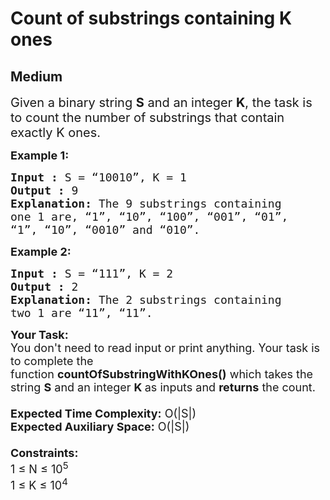 # Count of substrings containing K ones
## Medium 
<div class="problem-statement">
                <p></p><p><span style="font-size:20px">Given a binary string <strong>S</strong> and an integer <strong>K</strong>, the task is to count the number of substrings that contain exactly K ones.</span></p>

<p><strong><span style="font-size:18px">Example 1:</span></strong></p>

<pre><span style="font-size:18px"><strong>Input :</strong> S = “10010”, K = 1
<strong>Output :</strong> 9
<strong>Explanation:</strong> The 9 substrings containing 
one 1 are, “1”, “10”, “100”, “001”, “01”,
“1”, “10”, “0010” and “010”.</span>
</pre>

<p><strong><span style="font-size:18px">Example 2:</span></strong></p>

<pre><span style="font-size:18px"><strong>Input :</strong> S = “111”, K = 2 
<strong>Output :</strong> 2 
<strong>Explanation:</strong> The 2 substrings containing
two 1 are “11”, “11”.</span></pre>

<p><span style="font-size:18px"><strong>Your Task:&nbsp;&nbsp;</strong><br>
You don't need to read input or print anything. Your task is to complete the function&nbsp;<strong>countOfSubstringWithKOnes()</strong>&nbsp;which takes the string <strong>S</strong> and an integer <strong>K&nbsp;</strong>as inputs and <strong>returns</strong> the count.<br>
<br>
<strong>Expected Time Complexity:</strong>&nbsp;O(|S|)<br>
<strong>Expected Auxiliary Space:</strong>&nbsp;O(|S|)<br>
<br>
<strong>Constraints:</strong><br>
1 ≤ N ≤ 10<sup>5</sup><br>
1 ≤ K ≤ 10<sup>4</sup></span></p>
 <p></p>
            </div>